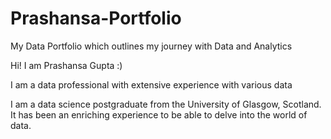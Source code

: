 # Prashansa-Portfolio
My Data Portfolio which outlines my journey with Data and Analytics

Hi! I am Prashansa Gupta :) 

I am a data professional with extensive experience with various data 

I am a data science postgraduate from the University of Glasgow, Scotland. It has been an enriching experience to be able to delve into the world of data.


